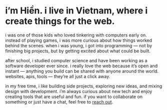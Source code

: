 # i’m Hiền. i live in Vietnam, where i create things for the web.

i was one of those kids who loved tinkering with computers early on.
instead of playing games, i was more curious about how things worked behind the scenes.
when i was young, i got into programming — not by finishing big projects,
but by getting excited about what could be built.

after school, i studied computer science and have been working as a software developer ever since.
i really love the web because it’s open and instant — anything you build
can be shared with anyone around the world. websites, apis, tools — they’re all just a click away.

in my free time, i like building side projects, exploring new ideas, and mixing design with development.
i’m always curious about new tech and enjoy creating tools that are useful and fun.
if you want to collaborate on something or just have a chat, feel free to
[reach out](#contact).
